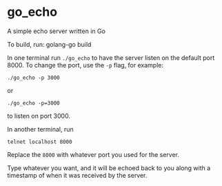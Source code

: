 # go_echo
A simple echo server written in Go

To build, run:
    golang-go build

In one terminal run ```./go_echo``` to have the server listen on the default port 8000. To change the port, use the ```-p``` flag, for example:

    ./go_echo -p 3000
    
  or 
  
    ./go_echo -p=3000
    
to listen on port 3000.

In another terminal, run

    telnet localhost 8000

Replace the ```8000``` with whatever port you used for the server.

Type whatever you want, and it will be echoed back to you along with a timestamp of when it was received by the server.
